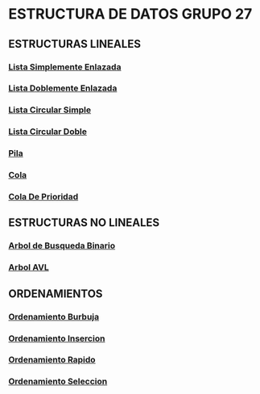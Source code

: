# ESTRUCTURA DE DATOS GRUPO 27

##  ESTRUCTURAS LINEALES
### [Lista Simplemente Enlazada](https://tytusdb.github.io/tytusds/20211SVAC/G27/Lineal_Structures/simple_list.html)
### [Lista Doblemente Enlazada](https://tytusdb.github.io/tytusds/20211SVAC/G27/Lineal_Structures/double_list.html)
### [Lista Circular Simple](https://tytusdb.github.io/tytusds/20211SVAC/G27/Lineal_Structures/ListaCircularSimple.html)
### [Lista Circular Doble](https://tytusdb.github.io/tytusds/20211SVAC/G27/Lineal_Structures/ListaCirDoble.html)
### [Pila](https://tytusdb.github.io/tytusds/20211SVAC/G27/Lineal_Structures/Pila.html)
### [Cola](https://tytusdb.github.io/tytusds/20211SVAC/G27/Lineal_Structures/Cola.html)
### [Cola De Prioridad](https://tytusdb.github.io/tytusds/20211SVAC/G27/Lineal_Structures/ColaP.html)

## ESTRUCTURAS NO LINEALES
### [Arbol de Busqueda Binario](https://tytusdb.github.io/tytusds/20211SVAC/G27/Arboles/BST.html)
### [Arbol AVL](https://tytusdb.github.io/tytusds/20211SVAC/G27/Arboles/AVL.html)

## ORDENAMIENTOS
### [Ordenamiento Burbuja](https://tytusdb.github.io/tytusds/20211SVAC/G27/ordenamientos/bubleSort.html)
### [Ordenamiento Insercion](https://tytusdb.github.io/tytusds/20211SVAC/G27/ordenamientos/insertionSort.html)
### [Ordenamiento Rapido](https://tytusdb.github.io/tytusds/20211SVAC/G27/ordenamientos/Rapido.html)
### [Ordenamiento Seleccion](https://tytusdb.github.io/tytusds/20211SVAC/G27/ordenamientos/Seleccion.html)
